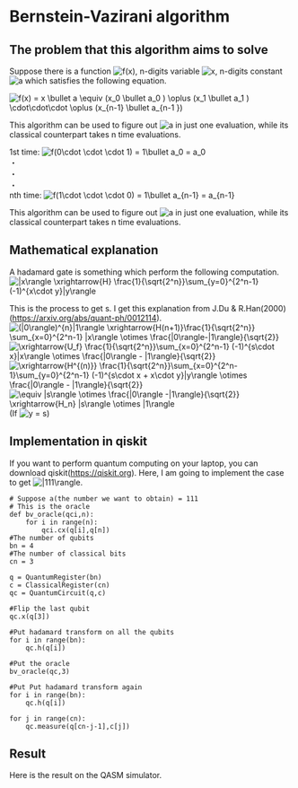 # Bernstein-Vazirani algorithm

## The problem that this algorithm aims to solve 
Suppose there is a function <img src="https://latex.codecogs.com/gif.latex?f(x)" title="f(x)" />, n-digits variable <img src="https://latex.codecogs.com/gif.latex?x" title="x" />, n-digits constant <img src="https://latex.codecogs.com/gif.latex?a" title="a" /> which satisfies the following equation.

<img src="https://latex.codecogs.com/gif.latex?f(x)&space;=&space;x&space;\bullet&space;a&space;\equiv&space;(x_0&space;\bullet&space;a_0&space;)&space;\oplus&space;(x_1&space;\bullet&space;a_1&space;)&space;\cdot\cdot\cdot&space;\oplus&space;(x_{n-1}&space;\bullet&space;a_{n-1&space;})" title="f(x) = x \bullet a \equiv (x_0 \bullet a_0 ) \oplus (x_1 \bullet a_1 ) \cdot\cdot\cdot \oplus (x_{n-1} \bullet a_{n-1 })" />  

This algorithm can be used to figure out <img src="https://latex.codecogs.com/gif.latex?a" title="a" /> in just one evaluation, while its classical counterpart takes n time evaluations.

1st time:  <img src="https://latex.codecogs.com/gif.latex?f(0\cdot&space;\cdot&space;\cdot&space;1)&space;=&space;1\bullet&space;a_0&space;=&space;a_0" title="f(0\cdot \cdot \cdot 1) = 1\bullet a_0 = a_0" />  
・  
・  
・  
nth time:  <img src="https://latex.codecogs.com/gif.latex?f(1\cdot&space;\cdot&space;\cdot&space;0)&space;=&space;1\bullet&space;a_{n-1}&space;=&space;a_{n-1}" title="f(1\cdot \cdot \cdot 0) = 1\bullet a_{n-1} = a_{n-1}" /> 

This algorithm can be used to figure out <img src="https://latex.codecogs.com/gif.latex?a" title="a" /> in just one evaluation, while its classical counterpart takes n time evaluations.


## Mathematical explanation    
A hadamard gate is something which perform the following computation.  
<img src="https://latex.codecogs.com/gif.latex?|x\rangle&space;\xrightarrow{H}&space;\frac{1}{\sqrt{2^n}}\sum_{y=0}^{2^n-1}&space;(-1)^{x\cdot&space;y}|y\rangle" title="|x\rangle \xrightarrow{H} \frac{1}{\sqrt{2^n}}\sum_{y=0}^{2^n-1} (-1)^{x\cdot y}|y\rangle" />  

This is the process to get s.   I get this explanation from J.Du & R.Han(2000)(https://arxiv.org/abs/quant-ph/0012114).  
<img src="https://latex.codecogs.com/gif.latex?(|0\rangle)^{n}|1\rangle&space;\xrightarrow{H(n&plus;1)}\frac{1}{\sqrt{2^n}}&space;\sum_{x=0}^{2^n-1}&space;|x\rangle&space;\otimes&space;\frac{|0\rangle-|1\rangle}{\sqrt{2}}" title="(|0\rangle)^{n}|1\rangle \xrightarrow{H(n+1)}\frac{1}{\sqrt{2^n}} \sum_{x=0}^{2^n-1} |x\rangle \otimes \frac{|0\rangle-|1\rangle}{\sqrt{2}}" />  
<img src="https://latex.codecogs.com/gif.latex?\xrightarrow{U_f}&space;\frac{1}{\sqrt{2^n}}\sum_{x=0}^{2^n-1}&space;(-1)^{s\cdot&space;x}|x\rangle&space;\otimes&space;\frac{|0\rangle&space;-&space;|1\rangle}{\sqrt{2}}" title="\xrightarrow{U_f} \frac{1}{\sqrt{2^n}}\sum_{x=0}^{2^n-1} (-1)^{s\cdot x}|x\rangle \otimes \frac{|0\rangle - |1\rangle}{\sqrt{2}}" />  
<img src="https://latex.codecogs.com/gif.latex?\xrightarrow{H^{(n)}}&space;\frac{1}{\sqrt{2^n}}\sum_{x=0}^{2^n-1}\sum_{y=0}^{2^n-1}&space;(-1)^{s\cdot&space;x&space;&plus;&space;x\cdot&space;y}|y\rangle&space;\otimes&space;\frac{|0\rangle&space;-&space;|1\rangle}{\sqrt{2}}" title="\xrightarrow{H^{(n)}} \frac{1}{\sqrt{2^n}}\sum_{x=0}^{2^n-1}\sum_{y=0}^{2^n-1} (-1)^{s\cdot x + x\cdot y}|y\rangle \otimes \frac{|0\rangle - |1\rangle}{\sqrt{2}}" />  
<img src="https://latex.codecogs.com/gif.latex?\equiv&space;|s\rangle&space;\otimes&space;\frac{|0\rangle&space;-|1\rangle}{\sqrt{2}}&space;\xrightarrow{H_n}&space;|s\rangle&space;\otimes&space;|1\rangle" title="\equiv |s\rangle \otimes \frac{|0\rangle -|1\rangle}{\sqrt{2}} \xrightarrow{H_n} |s\rangle \otimes |1\rangle" />(If <img src="https://latex.codecogs.com/gif.latex?y&space;=&space;s" title="y = s" />)  

## Implementation in qiskit  
If you want to perform quantum computing on your laptop, you can download qiskit(https://qiskit.org).  Here, I am going to implement the case to get <img src="https://latex.codecogs.com/gif.latex?|111\rangle" title="|111\rangle" />. 

``` 
# Suppose a(the number we want to obtain) = 111
# This is the oracle
def bv_oracle(qci,n):
    for i in range(n):
        qci.cx(q[i],q[n])
#The number of qubits    
bn = 4
#The number of classical bits
cn = 3

q = QuantumRegister(bn)
c = ClassicalRegister(cn)
qc = QuantumCircuit(q,c)

#Flip the last qubit
qc.x(q[3])

#Put hadamard transform on all the qubits
for i in range(bn):
    qc.h(q[i])
    
#Put the oracle
bv_oracle(qc,3)

#Put Put hadamard transform again
for i in range(bn):
    qc.h(q[i])
    
for j in range(cn):
    qc.measure(q[cn-j-1],c[j])
``` 

## Result

Here is the result on the QASM simulator.  



